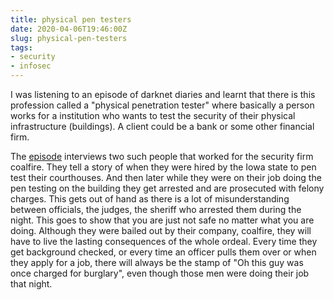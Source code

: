 ```yaml
---
title: physical pen testers
date: 2020-04-06T19:46:00Z
slug: physical-pen-testers
tags:
- security
- infosec
---
```


I was listening to an episode of darknet diaries and learnt that there is this
profession called a "physical penetration tester" where basically a person
works for a institution who wants to test the security of their physical infrastructure
(buildings). A client could be a bank or some other financial firm.

The [episode][ep] interviews two such people that worked for the security firm
coalfire. They tell a story of when they were hired by the Iowa state to pen
test their courthouses. And then later while they were on their job doing the
pen testing on the building they get arrested and are prosecuted with felony
charges. This gets out of hand as there is a lot of misunderstanding between
officials, the judges, the sheriff who arrested them during the night. This goes
to show that you are just not safe no matter what you are doing. Although they
were bailed out by their company, coalfire, they will have to live the lasting
consequences of the whole ordeal. Every time they get background checked, or
every time an officer pulls them over or when they apply for a job, there will
always be the stamp of "Oh this guy was once charged for burglary", even though
those men were doing their job that night.

[ep]: https://darknetdiaries.com/episode/59

